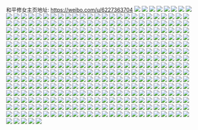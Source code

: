 和平修女主页地址: https://weibo.com/u/6227363704 
![](https://wx4.sinaimg.cn/mw2000/006NrnM4ly1h9e8dhwu6yj31o0280nmz.jpg) 
![](https://wx4.sinaimg.cn/mw2000/006NrnM4ly1h977jb4b2ij32c0340u0z.jpg) 
![](https://wx4.sinaimg.cn/mw2000/006NrnM4ly1h95z5vyiq3j31o0280hdt.jpg) 
![](https://wx4.sinaimg.cn/mw2000/006NrnM4ly1h95z5riuj2j31o0280hdt.jpg) 
![](https://wx4.sinaimg.cn/mw2000/006NrnM4ly1h8xh84t3bij327s2ye4qr.jpg) 
![](https://wx4.sinaimg.cn/mw2000/006NrnM4ly1h8xh89dsg5j31nz27zb29.jpg) 
![](https://wx4.sinaimg.cn/mw2000/006NrnM4ly1h8xh8a1l2jj31o0280e81.jpg) 
![](https://wx4.sinaimg.cn/mw2000/006NrnM4ly1h8xh88kb7gj31o0280u0x.jpg) 
![](https://wx4.sinaimg.cn/mw2000/006NrnM4ly1h8uiud09a4j31o0280x6p.jpg) 
![](https://wx4.sinaimg.cn/mw2000/006NrnM4ly1h8uiudvl0sj31o0280u0x.jpg) 
![](https://wx4.sinaimg.cn/mw2000/006NrnM4ly1h8nm0iq11sj32801o0b29.jpg) 
![](https://wx4.sinaimg.cn/mw2000/006NrnM4ly1h8lc8cululj31o0280npd.jpg) 
![](https://wx4.sinaimg.cn/mw2000/006NrnM4ly1h8lcbd9448j31o0280hdt.jpg) 
![](https://wx4.sinaimg.cn/mw2000/006NrnM4ly1h8ik2py7abj32a531ie82.jpg) 
![](https://wx4.sinaimg.cn/mw2000/006NrnM4ly1h8ik2xebg1j31o02801ky.jpg) 
![](https://wx4.sinaimg.cn/mw2000/006NrnM4ly1h8ctmtcvxoj326k26knpd.jpg) 
![](https://wx4.sinaimg.cn/mw2000/006NrnM4ly1h8ctmv8pkej30h80mywh3.jpg) 
![](https://wx4.sinaimg.cn/mw2000/006NrnM4ly1h8bzryuvrqj31it213b29.jpg) 
![](https://wx4.sinaimg.cn/mw2000/006NrnM4ly1h8bzrzy4zoj31by1rx4qp.jpg) 
![](https://wx4.sinaimg.cn/mw2000/006NrnM4ly1h8bzry9vhtj31o0280kjl.jpg) 
![](https://wx4.sinaimg.cn/mw2000/006NrnM4ly1h8bzs1lb3oj31o0280x6p.jpg) 
![](https://wx4.sinaimg.cn/mw2000/006NrnM4ly1h8bzs0rjo3j31o0280kjl.jpg) 
![](https://wx4.sinaimg.cn/mw2000/006NrnM4ly1h8bzrx41r7j31o0280x6p.jpg) 
![](https://wx4.sinaimg.cn/mw2000/006NrnM4ly1h8aqh6u6s4j32c02c07wi.jpg) 
![](https://wx4.sinaimg.cn/mw2000/006NrnM4ly1h8aqh643dpj31nz1nz4qp.jpg) 
![](https://wx4.sinaimg.cn/mw2000/006NrnM4ly1h8aqign1h4j30zo0zok08.jpg) 
![](https://wx4.sinaimg.cn/mw2000/006NrnM4ly1h7nlcz8sxxj31o01o0b29.jpg) 
![](https://wx4.sinaimg.cn/mw2000/006NrnM4ly1h7nlcx7tdtj32by2bye82.jpg) 
![](https://wx4.sinaimg.cn/mw2000/006NrnM4ly1h7nld0rqd5j31o01o0b29.jpg) 
![](https://wx4.sinaimg.cn/mw2000/006NrnM4ly1h7nlcttldgj32c02c0b29.jpg) 
![](https://wx4.sinaimg.cn/mw2000/006NrnM4ly1h7nlcvdfh3j32c02c0npd.jpg) 
![](https://wx4.sinaimg.cn/mw2000/006NrnM4ly1h7nldmlxedj32c02c0kjl.jpg) 
![](https://wx4.sinaimg.cn/mw2000/006NrnM4ly1h7gttwhitzj30wi0jw77h.jpg) 
![](https://wx4.sinaimg.cn/mw2000/006NrnM4ly1h70ivynjo0j32bc334gy3.jpg) 
![](https://wx4.sinaimg.cn/mw2000/006NrnM4ly1h70j2wcsx4j314v1iidx6.jpg) 
![](https://wx4.sinaimg.cn/mw2000/006NrnM4ly1h70ivv6qm3j31401hcgnh.jpg) 
![](https://wx4.sinaimg.cn/mw2000/006NrnM4ly1h70j309v54j32c0340x6p.jpg) 
![](https://wx4.sinaimg.cn/mw2000/006NrnM4ly1h70j4vipi9j32bc334qv6.jpg) 
![](https://wx4.sinaimg.cn/mw2000/006NrnM4ly1h6y3l7rpqgj31o0280u0x.jpg) 
![](https://wx4.sinaimg.cn/mw2000/006NrnM4ly1h6y3l93s40j31o0280e81.jpg) 
![](https://wx4.sinaimg.cn/mw2000/006NrnM4ly1h6y3lafproj31o0280tfk.jpg) 
![](https://wx4.sinaimg.cn/mw2000/006NrnM4ly1h6y3lcl8caj30wi17c0tf.jpg) 
![](https://wx4.sinaimg.cn/mw2000/006NrnM4ly1h6y3lca27oj31o0280hdt.jpg) 
![](https://wx4.sinaimg.cn/mw2000/006NrnM4ly1h6y3larcfbj30wi17cdnb.jpg) 
![](https://wx4.sinaimg.cn/mw2000/006NrnM4ly1h6vu3dbs9rj30u0140tb2.jpg) 
![](https://wx4.sinaimg.cn/mw2000/006NrnM4ly1h6vu3cq915j30u0140gnf.jpg) 
![](https://wx4.sinaimg.cn/mw2000/006NrnM4ly1h6vowtq9nlj30u0140dp1.jpg) 
![](https://wx4.sinaimg.cn/mw2000/006NrnM4ly1h6vowuwciqj30u013ywnt.jpg) 
![](https://wx4.sinaimg.cn/mw2000/006NrnM4ly1h6vowvvvgvj30u014042b.jpg) 
![](https://wx4.sinaimg.cn/mw2000/006NrnM4ly1h66eo76s67j30vh0vh75e.jpg) 
![](https://wx4.sinaimg.cn/mw2000/006NrnM4ly1h66eo9umq5j31o0280b29.jpg) 
![](https://wx4.sinaimg.cn/mw2000/006NrnM4ly1h5zi4xlqirj32c0340b2a.jpg) 
![](https://wx4.sinaimg.cn/mw2000/006NrnM4ly1h5nndlu2c9j32c0340npe.jpg) 
![](https://wx4.sinaimg.cn/mw2000/006NrnM4ly1h5nnde9nnwj32c03404qq.jpg) 
![](https://wx4.sinaimg.cn/mw2000/006NrnM4ly1h5nndibf71j31o0280qv5.jpg) 
![](https://wx4.sinaimg.cn/mw2000/006NrnM4ly1h5nng904iaj32c035tkjo.jpg) 
![](https://wx4.sinaimg.cn/mw2000/006NrnM4ly1h5nng7nqy3j30wi17c4qp.jpg) 
![](https://wx4.sinaimg.cn/mw2000/006NrnM4ly1h5nng39izij32c0340qv7.jpg) 
![](https://wx4.sinaimg.cn/mw2000/006NrnM4ly1h5nng4ohb7j32c0340hdu.jpg) 
![](https://wx4.sinaimg.cn/mw2000/006NrnM4ly1h5j5vmap02j32c0340x6q.jpg) 
![](https://wx4.sinaimg.cn/mw2000/006NrnM4ly1h5j5voj2faj31jw22ib29.jpg) 
![](https://wx4.sinaimg.cn/mw2000/006NrnM4ly1h5j5vp3gtrj3241241e81.jpg) 
![](https://wx4.sinaimg.cn/mw2000/006NrnM4ly1h5j5vrw07tj31ri2coqv5.jpg) 
![](https://wx4.sinaimg.cn/mw2000/006NrnM4ly1h5j5vpvy02j32c0340b2a.jpg) 
![](https://wx4.sinaimg.cn/mw2000/006NrnM4ly1h5j5vxm0klj32c0340hdu.jpg) 
![](https://wx4.sinaimg.cn/mw2000/006NrnM4ly1h5j5vo04nmj31o0280kjm.jpg) 
![](https://wx4.sinaimg.cn/mw2000/006NrnM4ly1h5j5vko17aj31zr2nob29.jpg) 
![](https://wx4.sinaimg.cn/mw2000/006NrnM4ly1h5j5vr5knsj32c03401kz.jpg) 
![](https://wx4.sinaimg.cn/mw2000/006NrnM4ly1h5j5vtbvqqj31o0280kjl.jpg) 
![](https://wx4.sinaimg.cn/mw2000/006NrnM4ly1h5j5vub0ytj32c03407wi.jpg) 
![](https://wx4.sinaimg.cn/mw2000/006NrnM4ly1h5j5vwe64wj325o2vkhdt.jpg) 
![](https://wx4.sinaimg.cn/mw2000/006NrnM4ly1h5be6yx5ugj31o01o04qp.jpg) 
![](https://wx4.sinaimg.cn/mw2000/006NrnM4ly1h57h16fodrj31o01o0b29.jpg) 
![](https://wx4.sinaimg.cn/mw2000/006NrnM4ly1h57h17alkwj32c02c0qv5.jpg) 
![](https://wx4.sinaimg.cn/mw2000/006NrnM4ly1h57h1c5b8aj32801o0x6p.jpg) 
![](https://wx4.sinaimg.cn/mw2000/006NrnM4ly1h4rmhpn5e8j32c02c0hdt.jpg) 
![](https://wx4.sinaimg.cn/mw2000/006NrnM4ly1h4rmhthzikj30su0suafa.jpg) 
![](https://wx4.sinaimg.cn/mw2000/006NrnM4ly1h4n1n9ifj4j32c02c01kz.jpg) 
![](https://wx4.sinaimg.cn/mw2000/006NrnM4ly1h4n1nep1u7j31qc1qchdt.jpg) 
![](https://wx4.sinaimg.cn/mw2000/006NrnM4ly1h4n1nb8zk1j327n27nhdu.jpg) 
![](https://wx4.sinaimg.cn/mw2000/006NrnM4ly1h4n1n83stnj32c02c04qq.jpg) 
![](https://wx4.sinaimg.cn/mw2000/006NrnM4ly1h4n1ndon4sj32c02c0qv5.jpg) 
![](https://wx4.sinaimg.cn/mw2000/006NrnM4ly1h4n1ncol9wj3242242u0x.jpg) 
![](https://wx4.sinaimg.cn/mw2000/006NrnM4ly1h4n1nbxlubj32c02c0e81.jpg) 
![](https://wx4.sinaimg.cn/mw2000/006NrnM4ly1h4n1nf7jtaj31o01o07t2.jpg) 
![](https://wx4.sinaimg.cn/mw2000/006NrnM4ly1h4jh85km6ij30wi0widm2.jpg) 
![](https://wx4.sinaimg.cn/mw2000/006NrnM4ly1h4ch7w39ngj32c02c0qv5.jpg) 
![](https://wx4.sinaimg.cn/mw2000/006NrnM4ly1h33ebo35dpj32c02c0qv5.jpg) 
![](https://wx4.sinaimg.cn/mw2000/006NrnM4ly1h33ebp0854j32c02c0e82.jpg) 
![](https://wx4.sinaimg.cn/mw2000/006NrnM4ly1h33eias2g9j32801o0npd.jpg) 
![](https://wx4.sinaimg.cn/mw2000/006NrnM4ly1h33ejanyp8j32c02c0npd.jpg) 
![](https://wx4.sinaimg.cn/mw2000/006NrnM4ly1h33fuvqrogj32522urb2b.jpg) 
![](https://wx4.sinaimg.cn/mw2000/006NrnM4ly1h33eibmm90j32c02c0u0x.jpg) 
![](https://wx4.sinaimg.cn/mw2000/006NrnM4ly1h33ej9xq8jj32c02c01ky.jpg) 
![](https://wx4.sinaimg.cn/mw2000/006NrnM4ly1h33ejnxia1j32c02c0x6p.jpg) 
![](https://wx4.sinaimg.cn/mw2000/006NrnM4ly1h2xo93qqr2j32mf3hxkjn.jpg) 
![](https://wx4.sinaimg.cn/mw2000/006NrnM4ly1h2xofmn1t9j31gr1gre81.jpg) 
![](https://wx4.sinaimg.cn/mw2000/006NrnM4ly1h2xocjvd3zj32h51uvb29.jpg) 
![](https://wx4.sinaimg.cn/mw2000/006NrnM4ly1h2ew68ho73j32c02c07wi.jpg) 
![](https://wx4.sinaimg.cn/mw2000/006NrnM4ly1h2ew6fgwmmj32c02c0b2b.jpg) 
![](https://wx4.sinaimg.cn/mw2000/006NrnM4ly1h2ew7i7dw2j30ps0ps0tr.jpg) 
![](https://wx4.sinaimg.cn/mw2000/006NrnM4ly1h2chstbj0wj3340340npg.jpg) 
![](https://wx4.sinaimg.cn/mw2000/006NrnM4ly1h2chszjh8dj32c02c07wj.jpg) 
![](https://wx4.sinaimg.cn/mw2000/006NrnM4ly1h2cht1vj8wj324225be81.jpg) 
![](https://wx4.sinaimg.cn/mw2000/006NrnM4ly1h2chsbno0tj32c02c0b2a.jpg) 
![](https://wx4.sinaimg.cn/mw2000/006NrnM4ly1h2chsf2mnjj32c02c0x6p.jpg) 
![](https://wx4.sinaimg.cn/mw2000/006NrnM4ly1h276vi22dqj329l30se82.jpg) 
![](https://wx4.sinaimg.cn/mw2000/006NrnM4ly1h276vgsa67j32c0340kjm.jpg) 
![](https://wx4.sinaimg.cn/mw2000/006NrnM4ly1h276vk2ykqj328n2zjb2a.jpg) 
![](https://wx4.sinaimg.cn/mw2000/006NrnM4ly1h276vnha38j31pz2anb29.jpg) 
![](https://wx4.sinaimg.cn/mw2000/006NrnM4ly1h1e85pvgppj327p28jqt2.jpg) 
![](https://wx4.sinaimg.cn/mw2000/006NrnM4ly1h1e895t9yhj31o01o01kx.jpg) 
![](https://wx4.sinaimg.cn/mw2000/006NrnM4ly1h1e85eemy7j329g29g7wi.jpg) 
![](https://wx4.sinaimg.cn/mw2000/006NrnM4ly1h1e85h4db1j32801o0qv5.jpg) 
![](https://wx4.sinaimg.cn/mw2000/006NrnM4ly1h106dnv0z8j31vb1vbnke.jpg) 
![](https://wx4.sinaimg.cn/mw2000/006NrnM4ly1h106dpmag8j30zk0zkdrp.jpg) 
![](https://wx4.sinaimg.cn/mw2000/006NrnM4ly1h106diwk0cj30hs0hswgm.jpg) 
![](https://wx4.sinaimg.cn/mw2000/006NrnM4ly1h106dqd3phj322x22xb29.jpg) 
![](https://wx4.sinaimg.cn/mw2000/006NrnM4ly1h106ds1f6bj32c02c0x6r.jpg) 
![](https://wx4.sinaimg.cn/mw2000/006NrnM4ly1h0yy81lro0j32c02c04qq.jpg) 
![](https://wx4.sinaimg.cn/mw2000/006NrnM4ly1h0yphyzrzqj317c0widq9.jpg) 
![](https://wx4.sinaimg.cn/mw2000/006NrnM4ly1h0ypnvwxe6j31o01o0x4e.jpg) 
![](https://wx4.sinaimg.cn/mw2000/006NrnM4ly1h0yy84nockj32c02c0qv5.jpg) 
![](https://wx4.sinaimg.cn/mw2000/006NrnM4ly1h0yphzsqooj32801o07wh.jpg) 
![](https://wx4.sinaimg.cn/mw2000/006NrnM4ly1h0yy7x9lvdj30wi0wiwlf.jpg) 
![](https://wx4.sinaimg.cn/mw2000/006NrnM4ly1h0ypi29ml3j32c02c0kjl.jpg) 
![](https://wx4.sinaimg.cn/mw2000/006NrnM4ly1h0yy7wssj5j32c02c0hdu.jpg) 
![](https://wx4.sinaimg.cn/mw2000/006NrnM4ly1h0yy83p483j32c02c01ky.jpg) 
![](https://wx4.sinaimg.cn/mw2000/006NrnM4ly1h0m447ed60j322v22vqv5.jpg) 
![](https://wx4.sinaimg.cn/mw2000/006NrnM4ly1h0m44bsrfjj321s21se81.jpg) 
![](https://wx4.sinaimg.cn/mw2000/006NrnM4ly1h0lvb4pnt9j32c02c0e81.jpg) 
![](https://wx4.sinaimg.cn/mw2000/006NrnM4ly1h0lvdz6zaxj32c02c0hdt.jpg) 
![](https://wx4.sinaimg.cn/mw2000/006NrnM4ly1h0ik0tg6cfj32c02c0u0x.jpg) 
![](https://wx4.sinaimg.cn/mw2000/006NrnM4ly1h0ik0yhji2j322h22hb29.jpg) 
![](https://wx4.sinaimg.cn/mw2000/006NrnM4ly1h063eq912uj32c02c0npd.jpg) 
![](https://wx4.sinaimg.cn/mw2000/006NrnM4ly1h063fzl4wtj32c02c0qv6.jpg) 
![](https://wx4.sinaimg.cn/mw2000/006NrnM4ly1gzhmwdrnx6j32cq2cq1kx.jpg) 
![](https://wx4.sinaimg.cn/mw2000/006NrnM4ly1gzhmwcz639j32co2co4qp.jpg) 
![](https://wx4.sinaimg.cn/mw2000/006NrnM4ly1gzcur0iz5uj32c0340qv8.jpg) 
![](https://wx4.sinaimg.cn/mw2000/006NrnM4ly1gzcur144o2j30ny0vxgoj.jpg) 
![](https://wx4.sinaimg.cn/mw2000/006NrnM4ly1gzcur1q2qej32801o0e81.jpg) 
![](https://wx4.sinaimg.cn/mw2000/006NrnM4ly1gz8oj3ui50j30s80s8q7z.jpg) 
![](https://wx4.sinaimg.cn/mw2000/006NrnM4ly1gz1ztffn61j30rt2bd4qp.jpg) 
![](https://wx4.sinaimg.cn/mw2000/006NrnM4ly1gy9vseqx1nj30wi0b7jsy.jpg) 
![](https://wx4.sinaimg.cn/mw2000/006NrnM4ly1gy9vsij9n6j30u01trqiu.jpg) 
![](https://wx4.sinaimg.cn/mw2000/006NrnM4ly1gxx6vmdlpaj32u424l7wj.jpg) 
![](https://wx4.sinaimg.cn/mw2000/006NrnM4ly1gxx6vqin8kj31qd2b5u0z.jpg) 
![](https://wx4.sinaimg.cn/mw2000/006NrnM4ly1gxiicin2qrj30wi4jewwn.jpg) 
![](https://wx4.sinaimg.cn/mw2000/006NrnM4ly1gxiichq9iej31qy3404qq.jpg) 
![](https://wx4.sinaimg.cn/mw2000/006NrnM4ly1gxbgfo8dclj33402c0x6q.jpg) 
![](https://wx4.sinaimg.cn/mw2000/006NrnM4ly1gxbgfql8i5j33402c0npd.jpg) 
![](https://wx4.sinaimg.cn/mw2000/006NrnM4ly1gxbgfxmxmpj32771neb29.jpg) 
![](https://wx4.sinaimg.cn/mw2000/006NrnM4ly1gxbgfu7vyxj33402c0npg.jpg) 
![](https://wx4.sinaimg.cn/mw2000/006NrnM4ly1gxbgfwn243j33402c0hdw.jpg) 
![](https://wx4.sinaimg.cn/mw2000/006NrnM4ly1gxbgg1ullxj32c0340hdw.jpg) 
![](https://wx4.sinaimg.cn/mw2000/006NrnM4ly1gx96dh4c2bj32c0340u0y.jpg) 
![](https://wx4.sinaimg.cn/mw2000/006NrnM4ly1gx96daoolrj32by1qynpe.jpg) 
![](https://wx4.sinaimg.cn/mw2000/006NrnM4ly1gx96dban7gj30wi1yah3j.jpg) 
![](https://wx4.sinaimg.cn/mw2000/006NrnM4ly1gx96dc78dwj32by1qzb2a.jpg) 
![](https://wx4.sinaimg.cn/mw2000/006NrnM4ly1gx96dd4nluj31zy1hy7wh.jpg) 
![](https://wx4.sinaimg.cn/mw2000/006NrnM4ly1gx96deacooj32za28gb2b.jpg) 
![](https://wx4.sinaimg.cn/mw2000/006NrnM4ly1gx945k2qfdj32by1qznpe.jpg) 
![](https://wx4.sinaimg.cn/mw2000/006NrnM4ly1gx945ifws8j31l416uh7c.jpg) 
![](https://wx4.sinaimg.cn/mw2000/006NrnM4ly1gx945ht6gfj30vb0nhtim.jpg) 
![](https://wx4.sinaimg.cn/mw2000/006NrnM4ly1gx945pisqdj32ra22gkjo.jpg) 
![](https://wx4.sinaimg.cn/mw2000/006NrnM4ly1gx945vnr0pj33402c01kz.jpg) 
![](https://wx4.sinaimg.cn/mw2000/006NrnM4ly1gx945tojcpj33402c0kjp.jpg) 
![](https://wx4.sinaimg.cn/mw2000/006NrnM4ly1gx945qg81fj32by1qz4qq.jpg) 
![](https://wx4.sinaimg.cn/mw2000/006NrnM4ly1gx945y4jo8j328q1okb2b.jpg) 
![](https://wx4.sinaimg.cn/mw2000/006NrnM4ly1gx945z4faej32by1qzkjm.jpg) 
![](https://wx4.sinaimg.cn/mw2000/006NrnM4ly1gx9449x0r0j33402c0qv8.jpg) 
![](https://wx4.sinaimg.cn/mw2000/006NrnM4ly1gx9441fsv8j33402c07wj.jpg) 
![](https://wx4.sinaimg.cn/mw2000/006NrnM4ly1gx9447u45mj32tz24hu0x.jpg) 
![](https://wx4.sinaimg.cn/mw2000/006NrnM4ly1gx943z4bbgj33402c0u0y.jpg) 
![](https://wx4.sinaimg.cn/mw2000/006NrnM4ly1gx9441w881j30n80hfgq7.jpg) 
![](https://wx4.sinaimg.cn/mw2000/006NrnM4ly1gx9443tpxqj33402c0e84.jpg) 
![](https://wx4.sinaimg.cn/mw2000/006NrnM4ly1gwn9t8xsfoj32c033yqv7.jpg) 
![](https://wx4.sinaimg.cn/mw2000/006NrnM4ly1gwn9t7ouagj32c033ye82.jpg) 
![](https://wx4.sinaimg.cn/mw2000/006NrnM4ly1gwn9tads1nj32c033y4qr.jpg) 
![](https://wx4.sinaimg.cn/mw2000/006NrnM4ly1gwn9tbvvn6j32c033y4qr.jpg) 
![](https://wx4.sinaimg.cn/mw2000/006NrnM4ly1gwn9te36csj32c033yhdv.jpg) 
![](https://wx4.sinaimg.cn/mw2000/006NrnM4ly1gwn9tfbus1j32c033yx6q.jpg) 
![](https://wx4.sinaimg.cn/mw2000/006NrnM4ly1gw9c9qitddj334033yu0x.jpg) 
![](https://wx4.sinaimg.cn/mw2000/006NrnM4ly1gw19qbcgwkj30xc230e81.jpg) 
![](https://wx4.sinaimg.cn/mw2000/006NrnM4ly1gw19qcnpadj30xc2307r2.jpg) 
![](https://wx4.sinaimg.cn/mw2000/006NrnM4ly1gw19qdjnv9j30xc2304qp.jpg) 
![](https://wx4.sinaimg.cn/mw2000/006NrnM4ly1gw19qe71iej30xc1wrqsu.jpg) 
![](https://wx4.sinaimg.cn/mw2000/006NrnM4ly1gw19qap3y9j30xc2301kx.jpg) 
![](https://wx4.sinaimg.cn/mw2000/006NrnM4ly1gw19qg1ou0j323n2svhdt.jpg) 
![](https://wx4.sinaimg.cn/mw2000/006NrnM4ly1gvfv3fv75nj62c03404qt02.jpg) 
![](https://wx4.sinaimg.cn/mw2000/006NrnM4ly1gvfuzolai0j62c033ykjn02.jpg) 
![](https://wx4.sinaimg.cn/mw2000/006NrnM4ly1gvfbdfnc0gj32c033y7wi.jpg) 
![](https://wx4.sinaimg.cn/mw2000/006NrnM4ly1gvfuzrdt91j622o340hdu02.jpg) 
![](https://wx4.sinaimg.cn/mw2000/006NrnM4ly1gvfuzpshd6j634033yu0z02.jpg) 
![](https://wx4.sinaimg.cn/mw2000/006NrnM4ly1gvfuzng6eaj622o340e8202.jpg) 
![](https://wx4.sinaimg.cn/mw2000/006NrnM4ly1gvfvdw4kgcj63402c0u0y02.jpg) 
![](https://wx4.sinaimg.cn/mw2000/006NrnM4ly1gvfvds4divj62c0340b2b02.jpg) 
![](https://wx4.sinaimg.cn/mw2000/006NrnM4ly1gvfvdtu43jj62c03401kz02.jpg) 
![](https://wx4.sinaimg.cn/mw2000/006NrnM4ly1gvfvgcw1cdj62c0340x6q02.jpg) 
![](https://wx4.sinaimg.cn/mw2000/006NrnM4ly1gvfvdy1xvzj63402c0x6q02.jpg) 
![](https://wx4.sinaimg.cn/mw2000/006NrnM4ly1gvfve0oxisj62c033yx6r02.jpg) 
![](https://wx4.sinaimg.cn/mw2000/006NrnM4ly1gvfvdohb5tj63402c0kjn02.jpg) 
![](https://wx4.sinaimg.cn/mw2000/006NrnM4ly1gvfve2drgxj63402c0u0x02.jpg) 
![](https://wx4.sinaimg.cn/mw2000/006NrnM4ly1gvfvgyq1kej62bj33dkjn02.jpg) 
![](https://wx4.sinaimg.cn/mw2000/006NrnM4ly1guon29knj8j615o1syduk02.jpg) 
![](https://wx4.sinaimg.cn/mw2000/006NrnM4ly1guon28vncpj62c033ynpf02.jpg) 
![](https://wx4.sinaimg.cn/mw2000/006NrnM4ly1guon2im4xaj62c033ye8302.jpg) 
![](https://wx4.sinaimg.cn/mw2000/006NrnM4ly1guon2jnerlj62c033yhdu02.jpg) 
![](https://wx4.sinaimg.cn/mw2000/006NrnM4ly1guon2eez07j62c033y1kz02.jpg) 
![](https://wx4.sinaimg.cn/mw2000/006NrnM4ly1guon2giph6j62c033yhdu02.jpg) 
![](https://wx4.sinaimg.cn/mw2000/006NrnM4ly1gu7rrpjkfmj62962zm4qr02.jpg) 
![](https://wx4.sinaimg.cn/mw2000/006NrnM4ly1gu7rr7gmozj62al3254qr02.jpg) 
![](https://wx4.sinaimg.cn/mw2000/006NrnM4ly1gu7rt0srwjj62c03407wn02.jpg) 
![](https://wx4.sinaimg.cn/mw2000/006NrnM4ly1gu7rsbgckdj62bb34d1kz02.jpg) 
![](https://wx4.sinaimg.cn/mw2000/006NrnM4ly1gu7rrlw5uwj62c0340kjn02.jpg) 
![](https://wx4.sinaimg.cn/mw2000/006NrnM4ly1gu7rrsluyhj62c0340hdw02.jpg) 
![](https://wx4.sinaimg.cn/mw2000/006NrnM4ly1gtf855e6okj62c02c04qq02.jpg) 
![](https://wx4.sinaimg.cn/mw2000/006NrnM4ly1gtf85uhndmj627s27su0x02.jpg) 
![](https://wx4.sinaimg.cn/mw2000/006NrnM4ly1gtf879wp7rj62c02c0b2a02.jpg) 
![](https://wx4.sinaimg.cn/mw2000/006NrnM4ly1gtf857s0c9j62c02c04qq02.jpg) 
![](https://wx4.sinaimg.cn/mw2000/006NrnM4ly1gtf85ig1e8j629c29cu0x02.jpg) 
![](https://wx4.sinaimg.cn/mw2000/006NrnM4ly1gtf859iv6rj62c02c0qv602.jpg) 
![](https://wx4.sinaimg.cn/mw2000/006NrnM4ly1gtf85b1tehj62c02c0qv502.jpg) 
![](https://wx4.sinaimg.cn/mw2000/006NrnM4ly1gtf85eqzhoj62bx2bxqv502.jpg) 
![](https://wx4.sinaimg.cn/mw2000/006NrnM4ly1gtf853nvkij62c02c0kjm02.jpg) 
![](https://wx4.sinaimg.cn/mw2000/006NrnM4ly1gtf85d3ynvj62c02c0x6q02.jpg) 
![](https://wx4.sinaimg.cn/mw2000/006NrnM4ly1gtf85gx443j62c02c0e8202.jpg) 
![](https://wx4.sinaimg.cn/mw2000/006NrnM4ly1gtf877m56kj62c02c0npe02.jpg) 
![](https://wx4.sinaimg.cn/mw2000/006NrnM4ly1gsudokkhnoj32c02c0qv6.jpg) 
![](https://wx4.sinaimg.cn/mw2000/006NrnM4ly1gsudon5kvxj33413417wj.jpg) 
![](https://wx4.sinaimg.cn/mw2000/006NrnM4ly1gsudolv2eqj32c02c0e83.jpg) 
![](https://wx4.sinaimg.cn/mw2000/006NrnM4ly1gsudootfm1j32c0340b2b.jpg) 
![](https://wx4.sinaimg.cn/mw2000/006NrnM4ly1gss6amjlmkj32c033y1kz.jpg) 
![](https://wx4.sinaimg.cn/mw2000/006NrnM4ly1gss6ak5ivcj32c033ynpe.jpg) 
![](https://wx4.sinaimg.cn/mw2000/006NrnM4ly1gss6apryuoj32c033ye82.jpg) 
![](https://wx4.sinaimg.cn/mw2000/006NrnM4ly1gss6b055snj32c033yhdv.jpg) 
![](https://wx4.sinaimg.cn/mw2000/006NrnM4ly1gss6aol3oij30wi1cr474.jpg) 
![](https://wx4.sinaimg.cn/mw2000/006NrnM4ly1gss6auycggj32c02c07wj.jpg) 
![](https://wx4.sinaimg.cn/mw2000/006NrnM4ly1gss6ay688nj32c0340b2b.jpg) 
![](https://wx4.sinaimg.cn/mw2000/006NrnM4ly1gss6as7q1ij33402c0b2b.jpg) 
![](https://wx4.sinaimg.cn/mw2000/006NrnM4ly1gss6b1ktdgj328o28ob2a.jpg) 
![](https://wx4.sinaimg.cn/mw2000/006NrnM4ly1gryd1rm1oaj32xi2xi4qq.jpg) 
![](https://wx4.sinaimg.cn/mw2000/006NrnM4ly1grbhttni15j32c0340kjl.jpg) 
![](https://wx4.sinaimg.cn/mw2000/006NrnM4ly1gr3tt8088hj32c02c0b29.jpg) 
![](https://wx4.sinaimg.cn/mw2000/006NrnM4ly1gr3tv16r4hj30kk05kjrm.jpg) 
![](https://wx4.sinaimg.cn/mw2000/006NrnM4ly1gqlhoujq5gj30wi6ip7qg.jpg) 
![](https://wx4.sinaimg.cn/mw2000/006NrnM4ly1gqlckubd7fj30wi52yh36.jpg) 
![](https://wx4.sinaimg.cn/mw2000/006NrnM4ly1gqh32mgn70j33402bye5g.jpg) 
![](https://wx4.sinaimg.cn/mw2000/006NrnM4ly1gqfy1g5finj326d1g8e81.jpg) 
![](https://wx4.sinaimg.cn/mw2000/006NrnM4ly1gqfy1gsrbnj32c01k0u0x.jpg) 
![](https://wx4.sinaimg.cn/mw2000/006NrnM4ly1gqfs3ofrucj31sc16wtyi.jpg) 
![](https://wx4.sinaimg.cn/mw2000/006NrnM4ly1gq3czklzenj33402c0b2b.jpg) 
![](https://wx4.sinaimg.cn/mw2000/006NrnM4ly1gq3d016kfdj33402c07wi.jpg) 
![](https://wx4.sinaimg.cn/mw2000/006NrnM4ly1gq3czox16uj32fm2jje81.jpg) 
![](https://wx4.sinaimg.cn/mw2000/006NrnM4ly1gq3czn6snxj32c03404qp.jpg) 
![](https://wx4.sinaimg.cn/mw2000/006NrnM4ly1gq3d625143j32842ytkjl.jpg) 
![](https://wx4.sinaimg.cn/mw2000/006NrnM4ly1gpiart9cgtj32me2me1ky.jpg) 
![](https://wx4.sinaimg.cn/mw2000/006NrnM4ly1gpbiatxfsnj32c02c0b2a.jpg) 
![](https://wx4.sinaimg.cn/mw2000/006NrnM4ly1gp28nnfbcgj32c02c04qp.jpg) 
![](https://wx4.sinaimg.cn/mw2000/006NrnM4ly1gp28np2n4ej32c02c0hdt.jpg) 
![](https://wx4.sinaimg.cn/mw2000/006NrnM4ly1gq1vm08qwaj32c02c04qp.jpg) 
![](https://wx4.sinaimg.cn/mw2000/006NrnM4ly1gn617b8w3ej315s0vctlk.jpg) 
![](https://wx4.sinaimg.cn/mw2000/006NrnM4ly1gn617c5n55j32c0340nij.jpg) 
![](https://wx4.sinaimg.cn/mw2000/006NrnM4ly1gmawkr76zpj32c02c01kx.jpg) 
![](https://wx4.sinaimg.cn/mw2000/006NrnM4ly1gmawktf764j32c02c0avv.jpg) 
![](https://wx4.sinaimg.cn/mw2000/006NrnM4ly1gmawkv0uhcj315s0vc7ge.jpg) 
![](https://wx4.sinaimg.cn/mw2000/006NrnM4ly1gmawl17ukkj31nv1nv4qp.jpg) 
![](https://wx4.sinaimg.cn/mw2000/006NrnM4ly1gmawkydslsj32c02c0e82.jpg) 
![](https://wx4.sinaimg.cn/mw2000/006NrnM4ly1gmawkpito9j32c02c0x6q.jpg) 
![](https://wx4.sinaimg.cn/mw2000/006NrnM4ly1gl6gx3pm9gj32c02c07wi.jpg) 
![](https://wx4.sinaimg.cn/mw2000/006NrnM4ly1gl6gxkizxnj33402c01kx.jpg) 
![](https://wx4.sinaimg.cn/mw2000/006NrnM4ly1gl6gx93e0jj32a331gkjl.jpg) 
![](https://wx4.sinaimg.cn/mw2000/006NrnM4ly1gl6gx5ra34j32ab2ab4ip.jpg) 
![](https://wx4.sinaimg.cn/mw2000/006NrnM4ly1gl6gxagb29j30sp12agtk.jpg) 
![](https://wx4.sinaimg.cn/mw2000/006NrnM4ly1gl6gxbm2jxj320w20wnp7.jpg) 
![](https://wx4.sinaimg.cn/mw2000/006NrnM4ly1gl6gxdzxudj32c02c0hdt.jpg) 
![](https://wx4.sinaimg.cn/mw2000/006NrnM4ly1gl6gxgux1rj328f28fkjl.jpg) 
![](https://wx4.sinaimg.cn/mw2000/006NrnM4ly1gl6gwzahtcj326d26dhdt.jpg) 
![](https://wx4.sinaimg.cn/mw2000/006NrnM4ly1gkx477f4b6j32c02c07wj.jpg) 
![](https://wx4.sinaimg.cn/mw2000/006NrnM4ly1gkq77yr1nzj33402c0kjl.jpg) 
![](https://wx4.sinaimg.cn/mw2000/006NrnM4ly1gkq7829l4tj33402c07wh.jpg) 
![](https://wx4.sinaimg.cn/mw2000/006NrnM4ly1gkq784ve39j33402c0b29.jpg) 
![](https://wx4.sinaimg.cn/mw2000/006NrnM4ly1gkq786vq0oj32c02c04qp.jpg) 
![](https://wx4.sinaimg.cn/mw2000/006NrnM4ly1gkq788s1evj32c02c0npf.jpg) 
![](https://wx4.sinaimg.cn/mw2000/006NrnM4ly1gkq77vehxej32c02c0hdv.jpg) 
![](https://wx4.sinaimg.cn/mw2000/006NrnM4ly1gkq78bm2rgj327m27mb2b.jpg) 
![](https://wx4.sinaimg.cn/mw2000/006NrnM4ly1gkq78dzbazj32c02c0e85.jpg) 
![](https://wx4.sinaimg.cn/mw2000/006NrnM4ly1gkq78fwtudj32c02c0qv7.jpg) 
![](https://wx4.sinaimg.cn/mw2000/006NrnM4ly1gk32o1sbvzj329b29bb2a.jpg) 
![](https://wx4.sinaimg.cn/mw2000/006NrnM4ly1gk32rsp3e6j32c02c0qv6.jpg) 
![](https://wx4.sinaimg.cn/mw2000/006NrnM4ly1gk32o52zyyj32c02c07wi.jpg) 
![](https://wx4.sinaimg.cn/mw2000/006NrnM4ly1gk32s5dm9pj32c02c0e81.jpg) 
![](https://wx4.sinaimg.cn/mw2000/006NrnM4ly1gj8nz8usxcj30n00pgdiy.jpg) 
![](https://wx4.sinaimg.cn/mw2000/006NrnM4ly1gj8nwop6bqj32c02c0qv6.jpg) 
![](https://wx4.sinaimg.cn/mw2000/006NrnM4ly1gj8nwkue3kj32a42a41ky.jpg) 
![](https://wx4.sinaimg.cn/mw2000/006NrnM4ly1gin5g71vxyj31jv1jv1kx.jpg) 
![](https://wx4.sinaimg.cn/mw2000/006NrnM4ly1gin5g867hmj32c02c01ky.jpg) 
![](https://wx4.sinaimg.cn/mw2000/006NrnM4ly1gin5g6bn0cj32c02c0npe.jpg) 
![](https://wx4.sinaimg.cn/mw2000/006NrnM4ly1gin5iidt6uj31vp19ne4s.jpg) 
![](https://wx4.sinaimg.cn/mw2000/006NrnM4ly1gigxqhcg5oj32c02c0npd.jpg) 
![](https://wx4.sinaimg.cn/mw2000/006NrnM4ly1gigxqgl55lj32c02c0e82.jpg) 
![](https://wx4.sinaimg.cn/mw2000/006NrnM4ly1gigxqiccsrj32c02c0kjl.jpg) 
![](https://wx4.sinaimg.cn/mw2000/006NrnM4ly1gi98saso3wj32bb2bb4qp.jpg) 
![](https://wx4.sinaimg.cn/mw2000/006NrnM4ly1gi98skaxi5j32q92q9u0z.jpg) 
![](https://wx4.sinaimg.cn/mw2000/006NrnM4ly1gi98se55x3j32nd1zjhdu.jpg) 
![](https://wx4.sinaimg.cn/mw2000/006NrnM4ly1gi98sinwyfj32mu1z4x6q.jpg) 
![](https://wx4.sinaimg.cn/mw2000/006NrnM4ly1gi3yso6p2ej3334334kjo.jpg) 
![](https://wx4.sinaimg.cn/mw2000/006NrnM4ly1ghxc59dnqaj30s10s17cp.jpg) 
![](https://wx4.sinaimg.cn/mw2000/006NrnM4ly1ghxc59zbwmj30fd0nfq5t.jpg) 
![](https://wx4.sinaimg.cn/mw2000/006NrnM4ly1ghxc58fvnej30rc0vywt3.jpg) 
![](https://wx4.sinaimg.cn/mw2000/006NrnM4ly1ght0bwcl6ij326u26u7wi.jpg) 
![](https://wx4.sinaimg.cn/mw2000/006NrnM4ly1ght0cu7dq1j32c02c0e83.jpg) 
![](https://wx4.sinaimg.cn/mw2000/006NrnM4ly1gh758bh0loj31au1auala.jpg) 
![](https://wx4.sinaimg.cn/mw2000/006NrnM4ly1gh7582i0mqj3334334u0x.jpg) 
![](https://wx4.sinaimg.cn/mw2000/006NrnM4ly1gh758aoy0uj3334334kjl.jpg) 
![](https://wx4.sinaimg.cn/mw2000/006NrnM4ly1gh7584g6zfj3334334kjl.jpg) 
![](https://wx4.sinaimg.cn/mw2000/006NrnM4ly1gh758692lrj3334334e81.jpg) 
![](https://wx4.sinaimg.cn/mw2000/006NrnM4ly1gh7588rpokj3334334x6p.jpg) 
![](https://wx4.sinaimg.cn/mw2000/006NrnM4gy1ggxzpcyja1j33402c0kjm.jpg) 
![](https://wx4.sinaimg.cn/mw2000/006NrnM4gy1ggxzplcyufj3308296x6q.jpg) 
![](https://wx4.sinaimg.cn/mw2000/006NrnM4gy1ggxzp5gc3fj33402dcqv7.jpg) 
![](https://wx4.sinaimg.cn/mw2000/006NrnM4gy1ggxzos2djaj30rs0ry48k.jpg) 
![](https://wx4.sinaimg.cn/mw2000/006NrnM4gy1ggx9augpxbj33402c0e82.jpg) 
![](https://wx4.sinaimg.cn/mw2000/006NrnM4gy1ggx9b2ot5nj33402c07wj.jpg) 
![](https://wx4.sinaimg.cn/mw2000/006NrnM4gy1ggx9b3htn0j30kt0fm3zm.jpg) 
![](https://wx4.sinaimg.cn/mw2000/006NrnM4gy1ggvf4mkx6wj33402c0npe.jpg) 
![](https://wx4.sinaimg.cn/mw2000/006NrnM4gy1ggvf4hxoysj33402c07wj.jpg) 
![](https://wx4.sinaimg.cn/mw2000/006NrnM4gy1gguxasow5fj32c0340kjl.jpg) 
![](https://wx4.sinaimg.cn/mw2000/006NrnM4gy1gguxarbd2tj32801o0b2a.jpg) 
![](https://wx4.sinaimg.cn/mw2000/006NrnM4gy1gguxawigwvj32c02c01ky.jpg) 
![](https://wx4.sinaimg.cn/mw2000/006NrnM4gy1gguxauqee4j30p10istfr.jpg) 
![](https://wx4.sinaimg.cn/mw2000/006NrnM4gy1gguxax4su0j30tv0tvjzi.jpg) 
![](https://wx4.sinaimg.cn/mw2000/006NrnM4gy1gguxavemo2j316o1ku4qp.jpg) 
![](https://wx4.sinaimg.cn/mw2000/006NrnM4gy1gguxaq60jaj30rs0va119.jpg) 
![](https://wx4.sinaimg.cn/mw2000/006NrnM4gy1gguxb5kpluj32y027ix6q.jpg) 
![](https://wx4.sinaimg.cn/mw2000/006NrnM4gy1gguxb6dmkzj30vc0vctkh.jpg) 
![](https://wx4.sinaimg.cn/mw2000/006NrnM4gy1gguxb7xftsj33402c04qr.jpg) 
![](https://wx4.sinaimg.cn/mw2000/006NrnM4gy1gguxb2609jj33322bbnpe.jpg) 
![](https://wx4.sinaimg.cn/mw2000/006NrnM4gy1gguxb3scj4j32c0340u0y.jpg) 
![](https://wx4.sinaimg.cn/mw2000/006NrnM4gy1gguxb09i2yj33402c0x6q.jpg) 
![](https://wx4.sinaimg.cn/mw2000/006NrnM4gy1gguxaybwvpj324g2txe82.jpg) 
![](https://wx4.sinaimg.cn/mw2000/006NrnM4gy1gguxbfgjl3j323k16i7w4.jpg) 
![](https://wx4.sinaimg.cn/mw2000/006NrnM4gy1ggtv9ldkszj329t2cf7wi.jpg) 
![](https://wx4.sinaimg.cn/mw2000/006NrnM4ly1ggoabdld1aj33402c01ky.jpg) 
![](https://wx4.sinaimg.cn/mw2000/006NrnM4ly1ggoab37e00j33402c0qv7.jpg) 
![](https://wx4.sinaimg.cn/mw2000/006NrnM4ly1ggjc9khklcj32ao2aonpd.jpg) 
![](https://wx4.sinaimg.cn/mw2000/006NrnM4ly1ggjbxbh2eoj316o16oazu.jpg) 
![](https://wx4.sinaimg.cn/mw2000/006NrnM4ly1ggjbx9x9skj32bb2bb7wh.jpg) 
![](https://wx4.sinaimg.cn/mw2000/006NrnM4ly1ggjc74mjoqj32fz2fz4qp.jpg) 
![](https://wx4.sinaimg.cn/mw2000/006NrnM4ly1ggjc75xdivj32id2ie7wi.jpg) 
![](https://wx4.sinaimg.cn/mw2000/006NrnM4ly1ggjcezw2wqj313z13zado.jpg) 
![](https://wx4.sinaimg.cn/mw2000/006NrnM4ly1ggiik6l3kxj30np0hrwi9.jpg) 
![](https://wx4.sinaimg.cn/mw2000/006NrnM4ly1ggiik7vzr7j30k00qogq5.jpg) 
![](https://wx4.sinaimg.cn/mw2000/006NrnM4ly1ggiikche90j31401hcnll.jpg) 
![](https://wx4.sinaimg.cn/mw2000/006NrnM4ly1ggiikgye7uj319g19gx1k.jpg) 
![](https://wx4.sinaimg.cn/mw2000/006NrnM4ly1ggiik5ekavj31bf1l67jn.jpg) 
![](https://wx4.sinaimg.cn/mw2000/006NrnM4ly1ggiikj6py0j30u014048b.jpg) 
![](https://wx4.sinaimg.cn/mw2000/006NrnM4ly1ggiikmpdtxj31be0zj1b3.jpg) 
![](https://wx4.sinaimg.cn/mw2000/006NrnM4ly1ggiikockv7j30w90o710m.jpg) 
![](https://wx4.sinaimg.cn/mw2000/006NrnM4ly1ggiikpvkgrj30rs0kuwj8.jpg) 
![](https://wx4.sinaimg.cn/mw2000/006NrnM4ly1gge7aav7k0j32x02x0e82.jpg) 
![](https://wx4.sinaimg.cn/mw2000/006NrnM4ly1gge74yllx0j3334334e81.jpg) 
![](https://wx4.sinaimg.cn/mw2000/006NrnM4ly1gge74rcfogj3221221k94.jpg) 
![](https://wx4.sinaimg.cn/mw2000/006NrnM4ly1gge78fpt1fj32x02x04qp.jpg) 
![](https://wx4.sinaimg.cn/mw2000/006NrnM4ly1gg5ompt7knj33402c0e81.jpg) 
![](https://wx4.sinaimg.cn/mw2000/006NrnM4ly1gg5omp38m1j315s0vc7ez.jpg) 
![](https://wx4.sinaimg.cn/mw2000/006NrnM4ly1gg5omq7dbcj315s0vctl7.jpg) 
![](https://wx4.sinaimg.cn/mw2000/006NrnM4ly1gg5omqgp32j315s0vcwqf.jpg) 
![](https://wx4.sinaimg.cn/mw2000/006NrnM4ly1gfvpal25ecj321y21ynpe.jpg) 
![](https://wx4.sinaimg.cn/mw2000/006NrnM4ly1gfvpaltgc0j316o16o4qp.jpg) 
![](https://wx4.sinaimg.cn/mw2000/006NrnM4ly1gfvpd4e5zhj316o1kuhdt.jpg) 
![](https://wx4.sinaimg.cn/mw2000/006NrnM4ly1gfvpahpzkuj31m217jqsw.jpg) 
![](https://wx4.sinaimg.cn/mw2000/006NrnM4ly1gfvpaisfgoj32c02c04qq.jpg) 
![](https://wx4.sinaimg.cn/mw2000/006NrnM4ly1gfvpajy0pfj32bb2bbnpe.jpg) 
![](https://wx4.sinaimg.cn/mw2000/006NrnM4ly1gfvpai22hej30k00k0mzd.jpg) 
![](https://wx4.sinaimg.cn/mw2000/006NrnM4ly1gfvpc7wg4bj33402c0kjl.jpg) 
![](https://wx4.sinaimg.cn/mw2000/006NrnM4ly1gfvpah2rcgj32c02c0qv5.jpg) 
![](https://wx4.sinaimg.cn/mw2000/006NrnM4ly1gfirgeh3azj326u26u7wh.jpg) 
![](https://wx4.sinaimg.cn/mw2000/006NrnM4ly1gfheg7nb7wj32c02c0npe.jpg) 
![](https://wx4.sinaimg.cn/mw2000/006NrnM4ly1gfheenu3r0j30vc0vc48i.jpg) 
![](https://wx4.sinaimg.cn/mw2000/006NrnM4ly1gfheeokd7ij30vc0vcdpi.jpg) 
![](https://wx4.sinaimg.cn/mw2000/006NrnM4ly1gfheemv4i2j30vc0vcgut.jpg) 
![](https://wx4.sinaimg.cn/mw2000/006NrnM4ly1gfheehhc3jj30vc0vc46t.jpg) 
![](https://wx4.sinaimg.cn/mw2000/006NrnM4ly1gfhegn485qj32c02c0qv6.jpg) 
![](https://wx4.sinaimg.cn/mw2000/006NrnM4ly1gfc4qhhtvoj3293293x6p.jpg) 
![](https://wx4.sinaimg.cn/mw2000/006NrnM4ly1gfc4qgrpiyj32801o0x6q.jpg) 
![](https://wx4.sinaimg.cn/mw2000/006NrnM4ly1gfc4qfuladj30u0140thv.jpg) 
![](https://wx4.sinaimg.cn/mw2000/006NrnM4ly1gfc4qhz08cj30u0140wkv.jpg) 

